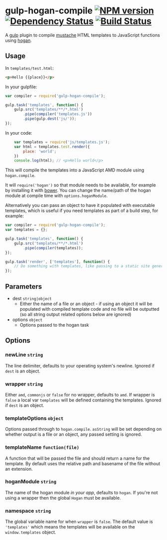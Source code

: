 gulp-hogan-compile [![NPM version][npm-image]][npm-url] [![Dependency Status][depstat-image]][depstat-url] [![Build Status][travis-image]][travis-url]
===

A [gulp][] plugin to compile [mustache][] HTML templates to JavaScript functions using [hogan][].

## Usage

In `templates/test.html`:

```html
<p>Hello {{place}}</p>
```

In your gulpfile:

```javascript
var compiler = require('gulp-hogan-compile');

gulp.task('templates', function() {
    gulp.src('templates/**/*.html')
        .pipe(compiler('templates.js'))
        .pipe(gulp.dest('js/'));
});
```

In your code:

```javascript
    var templates = require('js/templates.js');
    var html = templates.test.render({
        place: 'world';
    })
    console.log(html); // <p>Hello world</p>
```

This will compile the templates into a JavaScript AMD module using `hogan.compile`.

It will `require('hogan')` so that module needs to be available, for example by installing it with [bower][]. You can change the name/path of the hogan module at compile time  with `options.hoganModule`.

Alternatively you can pass an object to have it populated with executable templates, which is useful if you need templates as part of a build step, for example:

```javascript
var compiler = require('gulp-hogan-compile');
var templates = {};

gulp.task('templates', function() {
    gulp.src('templates/**/*.html')
        .pipe(compiler(templates));
});

gulp.task('render', ['templates'], function() {
	// Do something with templates, like passing to a static site generator
});
```

## Parameters

* dest `string|object`
    * Either the name of a file or an object - if using an object it will be populated with compiled template code and no file will be outputted (so all string output related options below are ignored)
* options `object`
    * Options passed to the hogan task

## Options

### newLine `string`

The line delimiter, defaults to your operating system's newline. Ignored if `dest` is an object.

### wrapper `string`

Either `amd`, `commonjs` or `false` for no wrapper, defaults to `amd`. If wrapper is `false` a local var `templates` will be defined containing the templates. Ignored if `dest` is an object.

### templateOptions `object`

Options passed through to `hogan.compile`. `asString` will be set depending on whether output is a file or an object, any passed setting is ignored.

### templateName `function(file)`

A function that will be passed the file and should return a name for the template. By default uses the relative path and basename of the file without an extension.

### hoganModule `string`

The name of the hogan module *in your app*, defaults to `hogan`. If you're not using a wrapper then the global `Hogan` must be available.

### namespace `string`

The global variable name for when `wrapper` is `false`. The default value is `'templates'` which means the templates will be available on the `window.templates` object. 

[gulp]:http://gulpjs.com
[mustache]:http://mustache.github.io
[hogan]:https://github.com/twitter/hogan.js
[bower]:https://github.com/bower/bower

[npm-url]: https://npmjs.org/package/gulp-hogan-compile
[npm-image]: http://img.shields.io/npm/v/gulp-hogan-compile.svg?style=flat

[depstat-url]: https://david-dm.org/paulwib/gulp-hogan-compile
[depstat-image]: https://david-dm.org/paulwib/gulp-hogan-compile.svg?style=flat

[travis-image]: https://travis-ci.org/paulwib/gulp-hogan-compile.svg
[travis-url]: https://travis-ci.org/paulwib/gulp-hogan-compile
